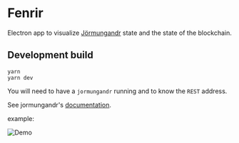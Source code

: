 # Fenrir

Electron app to visualize [Jörmungandr](http://github.com/input-output-hk/jormungandr) state and the
state of the blockchain.

## Development build

```
yarn
yarn dev
```

You will need to have a `jormungandr` running and to know the `REST` address.

See jormungandr's [documentation](https://input-output-hk.github.io/jormungandr/quickstart/03_rest_api.html).

example:

![Demo](./demo.gif)
